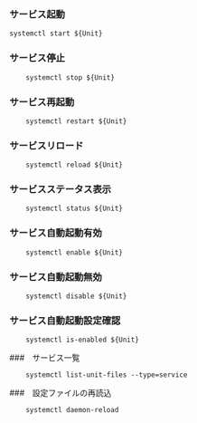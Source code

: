 ### サービス起動	
```
systemctl start ${Unit}
```

### サービス停止
```
	systemctl stop ${Unit}
```
### サービス再起動
```
	systemctl restart ${Unit}
```
### サービスリロード
```
	systemctl reload ${Unit}
```
### サービスステータス表示
```
	systemctl status ${Unit}
```
### サービス自動起動有効
```
	systemctl enable ${Unit}
```
### サービス自動起動無効
```
	systemctl disable ${Unit}
```
### サービス自動起動設定確認
```
	systemctl is-enabled ${Unit}
```
###　サービス一覧
```
	systemctl list-unit-files --type=service
```
###　設定ファイルの再読込
```
	systemctl daemon-reload
```